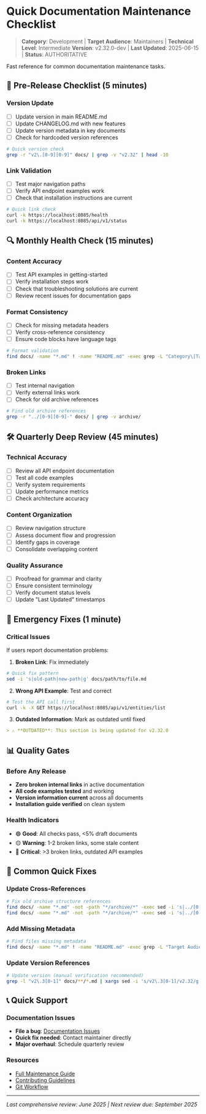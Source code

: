 # Quick Documentation Maintenance Checklist

> **Category**: Development | **Target Audience**: Maintainers | **Technical Level**: Intermediate
> **Version**: v2.32.0-dev | **Last Updated**: 2025-06-15 | **Status**: AUTHORITATIVE

Fast reference for common documentation maintenance tasks.

## 🚀 Pre-Release Checklist (5 minutes)

### Version Update
- [ ] Update version in main README.md
- [ ] Update CHANGELOG.md with new features
- [ ] Update version metadata in key documents
- [ ] Check for hardcoded version references

```bash
# Quick version check
grep -r "v2\.[0-9][0-9]" docs/ | grep -v "v2.32" | head -10
```

### Link Validation
- [ ] Test major navigation paths
- [ ] Verify API endpoint examples work
- [ ] Check that installation instructions are current

```bash
# Quick link check
curl -k https://localhost:8085/health
curl -k https://localhost:8085/api/v1/status
```

## 🔍 Monthly Health Check (15 minutes)

### Content Accuracy
- [ ] Test API examples in getting-started
- [ ] Verify installation steps work
- [ ] Check that troubleshooting solutions are current
- [ ] Review recent issues for documentation gaps

### Format Consistency
- [ ] Check for missing metadata headers
- [ ] Verify cross-reference consistency
- [ ] Ensure code blocks have language tags

```bash
# Format validation
find docs/ -name "*.md" ! -name "README.md" -exec grep -L "Category\|Target Audience" {} \;
```

### Broken Links
- [ ] Test internal navigation
- [ ] Verify external links work
- [ ] Check for old archive references

```bash
# Find old archive references
grep -r "../[0-9][0-9]-" docs/ | grep -v archive/
```

## 🛠️ Quarterly Deep Review (45 minutes)

### Technical Accuracy
- [ ] Review all API endpoint documentation
- [ ] Test all code examples
- [ ] Verify system requirements
- [ ] Update performance metrics
- [ ] Check architecture accuracy

### Content Organization
- [ ] Review navigation structure
- [ ] Assess document flow and progression
- [ ] Identify gaps in coverage
- [ ] Consolidate overlapping content

### Quality Assurance
- [ ] Proofread for grammar and clarity
- [ ] Ensure consistent terminology
- [ ] Verify document status levels
- [ ] Update "Last Updated" timestamps

## 🚨 Emergency Fixes (1 minute)

### Critical Issues
If users report documentation problems:

1. **Broken Link**: Fix immediately
```bash
# Quick fix pattern
sed -i 's|old-path|new-path|g' docs/path/to/file.md
```

2. **Wrong API Example**: Test and correct
```bash
# Test the API call first
curl -k -X GET https://localhost:8085/api/v1/entities/list
```

3. **Outdated Information**: Mark as outdated until fixed
```markdown
> ⚠️ **OUTDATED**: This section is being updated for v2.32.0
```

## 📊 Quality Gates

### Before Any Release
- **Zero broken internal links** in active documentation
- **All code examples tested** and working
- **Version information current** across all documents
- **Installation guide verified** on clean system

### Health Indicators
- 🟢 **Good**: All checks pass, <5% draft documents
- 🟡 **Warning**: 1-2 broken links, some stale content
- 🔴 **Critical**: >3 broken links, outdated API examples

## 🔧 Common Quick Fixes

### Update Cross-References
```bash
# Fix old archive structure references
find docs/ -name "*.md" -not -path "*/archive/*" -exec sed -i 's|../[0-9][0-9]-getting-started/|../getting-started/|g' {} \;
find docs/ -name "*.md" -not -path "*/archive/*" -exec sed -i 's|../[0-9][0-9]-architecture/|../architecture/|g' {} \;
```

### Add Missing Metadata
```bash
# Find files missing metadata
find docs/ -name "*.md" ! -name "README.md" -exec grep -L "Target Audience" {} \;
```

### Update Version References
```bash
# Update version (manual verification recommended)
grep -l "v2\.3[0-1]" docs/**/*.md | xargs sed -i 's/v2\.3[0-1]/v2.32/g'
```

## 📞 Quick Support

### Documentation Issues
- **File a bug**: [Documentation Issues](https://git.home.arpa/itdlabs/entitydb/issues?labels=documentation)
- **Quick fix needed**: Contact maintainer directly
- **Major overhaul**: Schedule quarterly review

### Resources
- [Full Maintenance Guide](./DOCUMENTATION_MAINTENANCE.md)
- [Contributing Guidelines](./developer-guide/01-contributing.md)
- [Git Workflow](./developer-guide/02-git-workflow.md)

---

*Last comprehensive review: June 2025 | Next review due: September 2025*